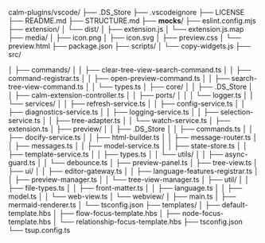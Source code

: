 calm-plugins/vscode/
├── .DS_Store
├── .vscodeignore
├── LICENSE
├── README.md
├── STRUCTURE.md
├── __mocks__/
├── eslint.config.mjs
├── extension/
│   └── dist/
│       ├── extension.js
│       └── extension.js.map
├── media/
│   ├── icon.png
│   ├── icon.svg
│   ├── preview.css
│   └── preview.html
├── package.json
├── scripts/
│   └── copy-widgets.js
├── src/

│   ├── commands/
│   │   ├── clear-tree-view-search-command.ts
│   │   ├── command-registrar.ts
│   │   ├── open-preview-command.ts
│   │   ├── search-tree-view-command.ts
│   │   └── types.ts
│   ├── core/
│   │   ├── .DS_Store
│   │   ├── calm-extension-controller.ts
│   │   ├── ports/
│   │   │   └── logger.ts
│   │   └── services/
│   │       ├── refresh-service.ts
│   │       ├── config-service.ts
│   │       ├── diagnostics-service.ts
│   │       ├── logging-service.ts
│   │       ├── selection-service.ts
│   │       ├── tree-adapter.ts
│   │       └── watch-service.ts
│   ├── extension.ts
│   ├── preview/
│   │   ├── .DS_Store
│   │   ├── commands.ts
│   │   ├── docify-service.ts
│   │   ├── html-builder.ts
│   │   ├── message-router.ts
│   │   ├── messages.ts
│   │   ├── model-service.ts
│   │   ├── state-store.ts
│   │   ├── template-service.ts
│   │   ├── types.ts
│   │   └── utils/
│   │       ├── async-guard.ts
│   │       └── debounce.ts
│   ├── preview-panel.ts
│   ├── tree-view.ts
│   ├── ui/
│   │   ├── editor-gateway.ts
│   │   ├── language-features-registrar.ts
│   │   ├── preview-manager.ts
│   │   └── tree-view-manager.ts
│   ├── util/
│   │   ├── file-types.ts
│   │   ├── front-matter.ts
│   │   ├── language.ts
│   │   ├── model.ts
│   │   └── web-view.ts
│   └── webview/
│       ├── main.ts
│       ├── mermaid-renderer.ts
│       └── tsconfig.json
├── templates/
│   ├── default-template.hbs
│   ├── flow-focus-template.hbs
│   ├── node-focus-template.hbs
│   └── relationship-focus-template.hbs
├── tsconfig.json
└── tsup.config.ts
